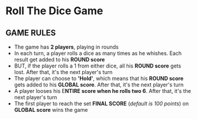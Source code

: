 # Roll The Dice Game

## GAME RULES

- The game has **2 players**, playing in rounds
- In each turn, a player rolls a dice as many times as he whishes. Each result get added to his **ROUND score**
- BUT, if the player rolls a 1 from either dice, all his **ROUND score** gets lost. After that, it's the next player's turn
- The player can choose to **'Hold'**, which means that his **ROUND score** gets added to his **GLOBAL score**. After that, it's the next player's turn
- A player looses his E**NTIRE score when he rolls two 6**. After that, it's the next player's turn
- The first player to reach the set **FINAL SCORE** (*default is 100 points*) on **GLOBAL score** wins the game
